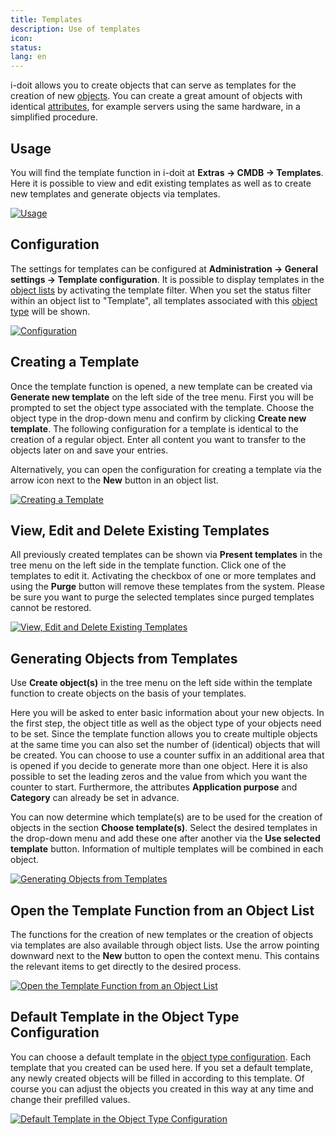 ```yaml
---
title: Templates
description: Use of templates
icon:
status:
lang: en
---
```


i-doit allows you to create objects that can serve as templates for the creation of new [objects](../glossary.md). You can create a great amount of objects with identical [attributes](../glossary.md), for example servers using the same hardware, in a simplified procedure.

## Usage

You will find the template function in i-doit at **Extras → CMDB → Templates**. Here it is possible to view and edit existing templates as well as to create new templates and generate objects via templates.

[![Usage](../assets/images/en/efficient-documentation/templates/1-te.png)](../assets/images/en/efficient-documentation/templates/1-te.png)

## Configuration

The settings for templates can be configured at **Administration → General settings → Template configuration**. It is possible to display templates in the [object lists](../basics/object-list/index.md) by activating the template filter. When you set the status filter within an object list to "Template", all templates associated with this [object type](../basics/structure-of-the-it-documentation.md) will be shown.

[![Configuration](../assets/images/en/efficient-documentation/templates/2-te.png)](../assets/images/en/efficient-documentation/templates/2-te.png)

## Creating a Template

Once the template function is opened, a new template can be created via **Generate new template** on the left side of the tree menu. First you will be prompted to set the object type associated with the template. Choose the object type in the drop-down menu and confirm by clicking **Create new template**. The following configuration for a template is identical to the creation of a regular object. Enter all content you want to transfer to the objects later on and save your entries.

Alternatively, you can open the configuration for creating a template via the arrow icon next to the **New** button in an object list.

[![Creating a Template](../assets/images/en/efficient-documentation/templates/3-te.png)](../assets/images/en/efficient-documentation/templates/3-te.png)

## View, Edit and Delete Existing Templates

All previously created templates can be shown via **Present templates** in the tree menu on the left side in the template function. Click one of the templates to edit it. Activating the checkbox of one or more templates and using the **Purge** button will remove these templates from the system. Please be sure you want to purge the selected templates since purged templates cannot be restored.

[![View, Edit and Delete Existing Templates](../assets/images/en/efficient-documentation/templates/4-te.png)](../assets/images/en/efficient-documentation/templates/4-te.png)

## Generating Objects from Templates

Use **Create object(s)** in the tree menu on the left side within the template function to create objects on the basis of your templates.

Here you will be asked to enter basic information about your new objects. In the first step, the object title as well as the object type of your objects need to be set. Since the template function allows you to create multiple objects at the same time you can also set the number of (identical) objects that will be created. You can choose to use a counter suffix in an additional area that is opened if you decide to generate more than one object. Here it is also possible to set the leading zeros and the value from which you want the counter to start. Furthermore, the attributes **Application purpose** and **Category** can already be set in advance.

You can now determine which template(s) are to be used for the creation of objects in the section **Choose template(s)**. Select the desired templates in the drop-down menu and add these one after another via the **Use selected template** button. Information of multiple templates will be combined in each object.

[![Generating Objects from Templates](../assets/images/en/efficient-documentation/templates/5-te.png)](../assets/images/en/efficient-documentation/templates/5-te.png)

## Open the Template Function from an Object List

The functions for the creation of new templates or the creation of objects via templates are also available through object lists. Use the arrow pointing downward next to the **New** button to open the context menu. This contains the relevant items to get directly to the desired process.

[![Open the Template Function from an Object List](../assets/images/en/efficient-documentation/templates/6-te.png)](../assets/images/en/efficient-documentation/templates/6-te.png)

## Default Template in the Object Type Configuration

You can choose a default template in the [object type configuration](../basics/custom-object-types.md). Each template that you created can be used here. If you set a default template, any newly created objects will be filled in according to this template. Of course you can adjust the objects you created in this way at any time and change their prefilled values.

[![Default Template in the Object Type Configuration](../assets/images/en/efficient-documentation/templates/7-te.png)](../assets/images/en/efficient-documentation/templates/7-te.png)
